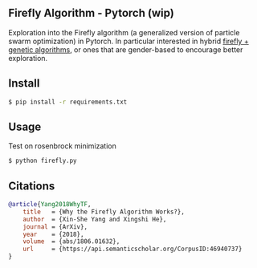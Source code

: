 ## Firefly Algorithm - Pytorch (wip)

Exploration into the Firefly algorithm (a generalized version of particle swarm optimization) in Pytorch. In particular interested in hybrid <a href="https://academic.oup.com/jcde/article/9/2/706/6566441">firefly + genetic algorithms</a>, or ones that are gender-based to encourage better exploration.

## Install

```bash
$ pip install -r requirements.txt
```

## Usage

Test on rosenbrock minimization

```bash
$ python firefly.py
```

## Citations

```bibtex
@article{Yang2018WhyTF,
    title   = {Why the Firefly Algorithm Works?},
    author  = {Xin-She Yang and Xingshi He},
    journal = {ArXiv},
    year    = {2018},
    volume  = {abs/1806.01632},
    url     = {https://api.semanticscholar.org/CorpusID:46940737}
}
```
